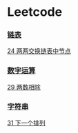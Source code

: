 # Leetcode
### [链表](/链表)  
[24 两两交换链表中节点](/链表/24.java)

### [数字运算](/数字运算)
[29 两数相除](/数字运算/29.java)

### [字符串](/字符串)
[31 下一个排列](/字符串/31.java)
